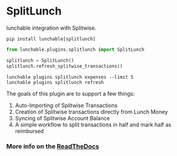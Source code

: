 # SplitLunch

lunchable integration with Splitwise.

```shell
pip install lunchable[splitlunch]
```

```python
from lunchable.plugins.splitlunch import SplitLunch

splitlunch = SplitLunch()
splitlunch.refresh_splitwise_transactions()
```

```shell
lunchable plugins splitlunch expenses --limit 5
lunchable plugins splitlunch refresh
```

The goals of this plugin are to support a few things:

1. Auto-Importing of Splitwise Transactions
2. Creation of Splitwise transactions directly from Lunch Money
3. Syncing of Splitwise Account Balance
4. A simple workflow to split transactions in half and mark half as reimbursed

### More info on the [ReadTheDocs](https://lunchable.readthedocs.io/en/latest/splitlunch.html)
